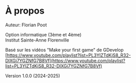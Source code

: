 # À propos

Auteur: Florian Poot  

Option informatique (3ème et 4ème)  
Institut Sainte-Anne Florenville  
  
Basé sur les vidéos "Make your first game" de GDevelop  
[https://www.youtube.com/playlist?list=PL3YlZTdKiS8_R32-DlXGi7YGZNfG7B8Vf](https://www.youtube.com/playlist?list=PL3YlZTdKiS8_R32-DlXGi7YGZNfG7B8Vf)

Version 1.0.0 (2024-2025)